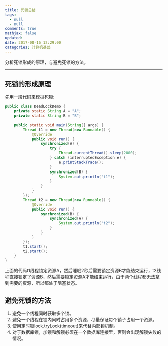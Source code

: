 ```yaml
---
title: 死锁总结
tags:
  - null
  - null
comments: true
mathjax: false
updated:
date: 2017-08-16 12:29:00
categories: 计算机基础
---
```


分析死锁形成的原理，与避免死锁的方法。

<!-- more -->

---

## 死锁的形成原理

先用一段代码来模拟死锁:

```java
public class DeadLockDemo {
    private static String A = "A";
    private static String B = "B";
    
    public static void main(String[] args) {
        Thread t1 = new Thread(new Runnable() {
            @Override
            public void run() {
                synchronized(A) {
                    try {
                        Thread.currentThread().sleep(2000);
                    } catch (interruptedException e) {
                        e.printStackTrace();
                    }
                    synchronized(B) {
                        System.out.println("t1");
                    }
                }
            }
        });
        Thread t2 = new Thread(new Runnable() {
            @Override
            public void run() {
                synchronized(B) {
                    synchronized(A) {
                        System.out.println("t2");
                    }
                }
            }
        });
        t1.start();
        t2.start();
    }
}
```

上面的代码t1线程锁定资源A，然后睡眠2秒后需要锁定资源B才能结束运行，t2线程直接锁定了资源B，然后需要锁定资源A才能结束运行，由于两个线程都无法拿到需要的资源，所以都处于阻塞状态。

## 避免死锁的方法

1. 避免一个线程同时获取多个锁。
2. 避免一个线程在锁内同时占用多个资源，尽量保证每个锁子占用一个资源。
3. 使用定时锁lock.tryLock(timeout)来代替内部锁机制。
4. 对于数据库锁，加锁和解锁必须在一个数据库连接里，否则会出现解锁失败的情况。